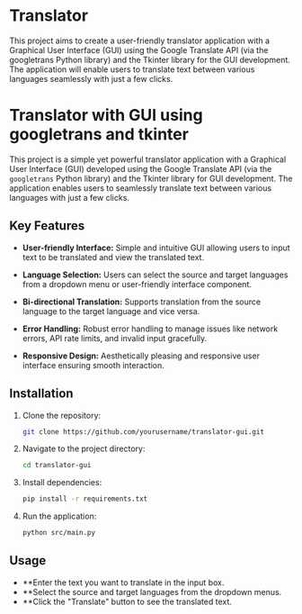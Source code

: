 # Translator
This project aims to create a user-friendly translator application with a Graphical User Interface (GUI) using the Google Translate API (via the googletrans Python library) and the Tkinter library for the GUI development. The application will enable users to translate text between various languages seamlessly with just a few clicks.
# Translator with GUI using googletrans and tkinter

This project is a simple yet powerful translator application with a Graphical User Interface (GUI) developed using the Google Translate API (via the `googletrans` Python library) and the Tkinter library for GUI development. The application enables users to seamlessly translate text between various languages with just a few clicks.

## Key Features

- **User-friendly Interface:** Simple and intuitive GUI allowing users to input text to be translated and view the translated text.
  
- **Language Selection:** Users can select the source and target languages from a dropdown menu or user-friendly interface component.
  
- **Bi-directional Translation:** Supports translation from the source language to the target language and vice versa.
  
- **Error Handling:** Robust error handling to manage issues like network errors, API rate limits, and invalid input gracefully.
  
- **Responsive Design:** Aesthetically pleasing and responsive user interface ensuring smooth interaction.
  
## Installation

1. Clone the repository:
   ```sh
   git clone https://github.com/yourusername/translator-gui.git
2. Navigate to the project directory:
   ```sh
   cd translator-gui
3. Install dependencies:
   ```sh
   pip install -r requirements.txt
4. Run the application:
   ```sh
   python src/main.py

## Usage
- **Enter the text you want to translate in the input box.
- **Select the source and target languages from the dropdown menus.
- **Click the "Translate" button to see the translated text.
